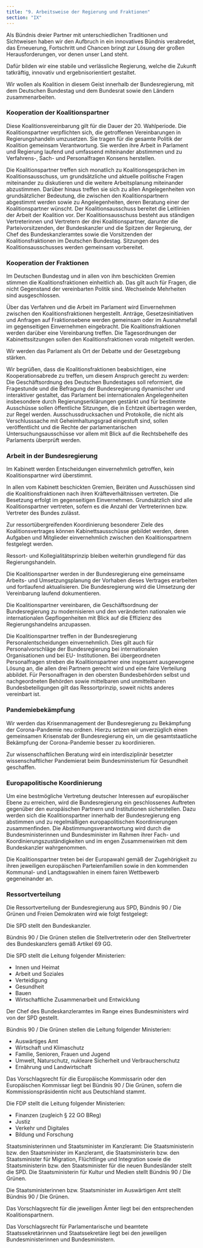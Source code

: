 ```yaml
---
title: "9. Arbeitsweise der Regierung und Fraktionen"
section: "IX"
---
```


Als Bündnis dreier Partner mit unterschiedlichen Traditionen und Sichtweisen haben wir den Aufbruch in ein innovatives Bündnis verabredet, das Erneuerung, Fortschritt und Chancen bringt zur Lösung der großen Herausforderungen, vor denen unser Land steht.

Dafür bilden wir eine stabile und verlässliche Regierung, welche die Zukunft tatkräftig, innovativ und ergebnisorientiert gestaltet.

Wir wollen als Koalition in diesem Geist innerhalb der Bundesregierung, mit dem Deutschen Bundestag und dem Bundesrat sowie den Ländern zusammenarbeiten.

### Kooperation der Koalitionspartner

Diese Koalitionsvereinbarung gilt für die Dauer der 20. Wahlperiode. Die Koalitionspartner verpflichten sich, die getroffenen Vereinbarungen in Regierungshandeln umzusetzen. Sie tragen für die gesamte Politik der Koalition gemeinsam Verantwortung. Sie werden ihre Arbeit in Parlament und Regierung laufend und umfassend miteinander abstimmen und zu Verfahrens-, Sach- und Personalfragen Konsens herstellen.

Die Koalitionspartner treffen sich monatlich zu Koalitionsgesprächen im Koalitionsausschuss, um grundsätzliche und aktuelle politische Fragen miteinander zu diskutieren und die weitere Arbeitsplanung miteinander abzustimmen. Darüber hinaus treffen sie sich zu allen Angelegenheiten von grundsätzlicher Bedeutung, die zwischen den Koalitionspartnern abgestimmt werden sowie zu Angelegenheiten, deren Beratung einer der Koalitionspartner wünscht. Der Koalitionsausschuss bereitet die Leitlinien der Arbeit der Koalition vor. Der Koalitionsausschuss besteht aus ständigen Vertreterinnen und Vertretern der drei Koalitionspartner, darunter die Parteivorsitzenden, der Bundeskanzler und die Spitzen der Regierung, der Chef des Bundeskanzleramtes sowie die Vorsitzenden der Koalitionsfraktionen im Deutschen Bundestag. Sitzungen des Koalitionsausschusses werden gemeinsam vorbereitet.

### Kooperation der Fraktionen

Im Deutschen Bundestag und in allen von ihm beschickten Gremien stimmen die Koalitionsfraktionen einheitlich ab. Das gilt auch für Fragen, die nicht Gegenstand der vereinbarten Politik sind. Wechselnde Mehrheiten sind ausgeschlossen.

Über das Verfahren und die Arbeit im Parlament wird Einvernehmen zwischen den Koalitionsfraktionen hergestellt. Anträge, Gesetzesinitiativen und Anfragen auf Fraktionsebene werden gemeinsam oder im Ausnahmefall im gegenseitigen Einvernehmen eingebracht. Die Koalitionsfraktionen werden darüber eine Vereinbarung treffen. Die Tagesordnungen der Kabinettssitzungen sollen den Koalitionsfraktionen vorab mitgeteilt werden.

Wir werden das Parlament als Ort der Debatte und der Gesetzgebung stärken.

Wir begrüßen, dass die Koalitionsfraktionen beabsichtigen, eine Kooperationsabrede zu treffen, um diesem Anspruch gerecht zu werden: Die Geschäftsordnung des Deutschen Bundestages soll reformiert, die Fragestunde und die Befragung der Bundesregierung dynamischer und interaktiver gestaltet, das Parlament bei internationalen Angelegenheiten insbesondere durch Regierungserklärungen gestärkt und für bestimmte Ausschüsse sollen öffentliche Sitzungen, die in Echtzeit übertragen werden, zur Regel werden. Ausschussdrucksachen und Protokolle, die nicht als Verschlusssache mit Geheimhaltungsgrad eingestuft sind, sollen veröffentlicht und die Rechte der parlamentarischen Untersuchungsausschüsse vor allem mit Blick auf die Rechtsbehelfe des Parlaments überprüft werden.

### Arbeit in der Bundesregierung

Im Kabinett werden Entscheidungen einvernehmlich getroffen, kein Koalitionspartner wird überstimmt.

In allen vom Kabinett beschickten Gremien, Beiräten und Ausschüssen sind die Koalitionsfraktionen nach ihren Kräfteverhältnissen vertreten. Die Besetzung erfolgt im gegenseitigen Einvernehmen. Grundsätzlich sind alle Koalitionspartner vertreten, sofern es die Anzahl der Vertreterinnen bzw. Vertreter des Bundes zulässt.

Zur ressortübergreifenden Koordinierung besonderer Ziele des Koalitionsvertrages können Kabinettsausschüsse gebildet werden, deren Aufgaben und Mitglieder einvernehmlich zwischen den Koalitionspartnern festgelegt werden.

Ressort- und Kollegialitätsprinzip bleiben weiterhin grundlegend für das Regierungshandeln.

Die Koalitionspartner werden in der Bundesregierung eine gemeinsame Arbeits- und Umsetzungsplanung der Vorhaben dieses Vertrages erarbeiten und fortlaufend aktualisieren. Die Bundesregierung wird die Umsetzung der Vereinbarung laufend dokumentieren.

Die Koalitionspartner vereinbaren, die Geschäftsordnung der Bundesregierung zu modernisieren und den veränderten nationalen wie internationalen Gepflogenheiten mit Blick auf die Effizienz des Regierungshandelns anzupassen.

Die Koalitionspartner treffen in der Bundesregierung Personalentscheidungen einvernehmlich. Dies gilt auch für Personalvorschläge der Bundesregierung bei internationalen Organisationen und bei EU- Institutionen. Bei übergeordneten Personalfragen streben die Koalitionspartner eine insgesamt ausgewogene Lösung an, die allen drei Partnern gerecht wird und eine faire Verteilung abbildet. Für Personalfragen in den obersten Bundesbehörden selbst und nachgeordneten Behörden sowie mittelbaren und unmittelbaren Bundesbeteiligungen gilt das Ressortprinzip, soweit nichts anderes vereinbart ist.

### Pandemiebekämpfung

Wir werden das Krisenmanagement der Bundesregierung zu Bekämpfung der Corona-Pandemie neu ordnen. Hierzu setzen wir unverzüglich einen gemeinsamen Krisenstab der Bundesregierung ein, um die gesamtstaatliche Bekämpfung der Corona-Pandemie besser zu koordinieren.

Zur wissenschaftlichen Beratung wird ein interdisziplinär besetzter wissenschaftlicher Pandemierat beim Bundesministerium für Gesundheit geschaffen.

### Europapolitische Koordinierung

Um eine bestmögliche Vertretung deutscher Interessen auf europäischer Ebene zu erreichen, wird die Bundesregierung ein geschlossenes Auftreten gegenüber den europäischen Partnern und Institutionen sicherstellen. Dazu werden sich die Koalitionspartner innerhalb der Bundesregierung eng abstimmen und zu regelmäßigen europapolitischen Koordinierungen zusammenfinden. Die Abstimmungsverantwortung wird durch die Bundesministerinnen und Bundesminister im Rahmen ihrer Fach- und Koordinierungszuständigkeiten und im engen Zusammenwirken mit dem Bundeskanzler wahrgenommen.

Die Koalitionspartner treten bei der Europawahl gemäß der Zugehörigkeit zu ihren jeweiligen europäischen Parteienfamilien sowie in den kommenden Kommunal- und Landtagswahlen in einem fairen Wettbewerb gegeneinander an.

### Ressortverteilung

Die Ressortverteilung der Bundesregierung aus SPD, Bündnis 90 / Die Grünen und Freien Demokraten wird wie folgt festgelegt:

Die SPD stellt den Bundeskanzler.

Bündnis 90 / Die Grünen stellen die Stellvertreterin oder den Stellvertreter des Bundeskanzlers gemäß Artikel 69 GG.

Die SPD stellt die Leitung folgender Ministerien:

- Innen und Heimat
- Arbeit und Soziales
- Verteidigung
- Gesundheit
- Bauen
- Wirtschaftliche Zusammenarbeit und Entwicklung

Der Chef des Bundeskanzleramtes im Range eines Bundesministers wird von der SPD gestellt.

Bündnis 90 / Die Grünen stellen die Leitung folgender Ministerien:

- Auswärtiges Amt
- Wirtschaft und Klimaschutz
- Familie, Senioren, Frauen und Jugend
- Umwelt, Naturschutz, nukleare Sicherheit und Verbraucherschutz
- Ernährung und Landwirtschaft

Das Vorschlagsrecht für die Europäische Kommissarin oder den Europäischen Kommissar liegt bei Bündnis 90 / Die Grünen, sofern die Kommissionspräsidentin nicht aus Deutschland stammt.

Die FDP stellt die Leitung folgender Ministerien:

- Finanzen (zugleich § 22 GO BReg)
- Justiz
- Verkehr und Digitales
- Bildung und Forschung

Staatsministerinnen und Staatsminister im Kanzleramt: Die Staatsministerin bzw. den Staatsminister im Kanzleramt, die Staatsministerin bzw. den Staatsminister für Migration, Flüchtlinge und Integration sowie die Staatsministerin bzw. den Staatsminister für die neuen Bundesländer stellt die SPD. Die Staatsministerin für Kultur und Medien stellt Bündnis 90 / Die Grünen.

Die Staatsministerinnen bzw. Staatsminister im Auswärtigen Amt stellt Bündnis 90 / Die Grünen.

Das Vorschlagsrecht für die jeweiligen Ämter liegt bei den entsprechenden Koalitionspartnern.

Das Vorschlagsrecht für Parlamentarische und beamtete Staatssekretärinnen und Staatssekretäre liegt bei den jeweiligen Bundesministerinnen und Bundesministern.
